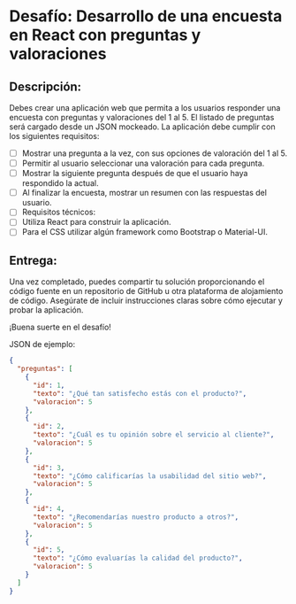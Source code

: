 # Desafío: Desarrollo de una encuesta en React con preguntas y valoraciones

## Descripción:

Debes crear una aplicación web que permita a los usuarios responder una encuesta con preguntas y valoraciones del 1 al 5. El listado de preguntas será cargado desde un JSON mockeado. La aplicación debe cumplir con los siguientes requisitos:

- [ ] Mostrar una pregunta a la vez, con sus opciones de valoración del 1 al 5.
- [ ] Permitir al usuario seleccionar una valoración para cada pregunta.
- [ ] Mostrar la siguiente pregunta después de que el usuario haya respondido la actual.
- [ ] Al finalizar la encuesta, mostrar un resumen con las respuestas del usuario.
- [ ] Requisitos técnicos:
- [ ] Utiliza React para construir la aplicación.
- [ ] Para el CSS utilizar algún framework como Bootstrap o Material-UI.

## Entrega:

Una vez completado, puedes compartir tu solución proporcionando el código fuente en un repositorio de GitHub u otra plataforma de alojamiento de código. Asegúrate de incluir instrucciones claras sobre cómo ejecutar y probar la aplicación.

¡Buena suerte en el desafío!

JSON de ejemplo:

```json
{
  "preguntas": [
    {
      "id": 1,
      "texto": "¿Qué tan satisfecho estás con el producto?",
      "valoracion": 5
    },
    {
      "id": 2,
      "texto": "¿Cuál es tu opinión sobre el servicio al cliente?",
      "valoracion": 5
    },
    {
      "id": 3,
      "texto": "¿Cómo calificarías la usabilidad del sitio web?",
      "valoracion": 5
    },
    {
      "id": 4,
      "texto": "¿Recomendarías nuestro producto a otros?",
      "valoracion": 5
    },
    {
      "id": 5,
      "texto": "¿Cómo evaluarías la calidad del producto?",
      "valoracion": 5
    }
  ]
}
```
